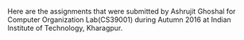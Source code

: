 Here are the assignments that were submitted by Ashrujit Ghoshal for Computer Organization Lab(CS39001) during Autumn 2016 at Indian Institute of Technology, Kharagpur.
